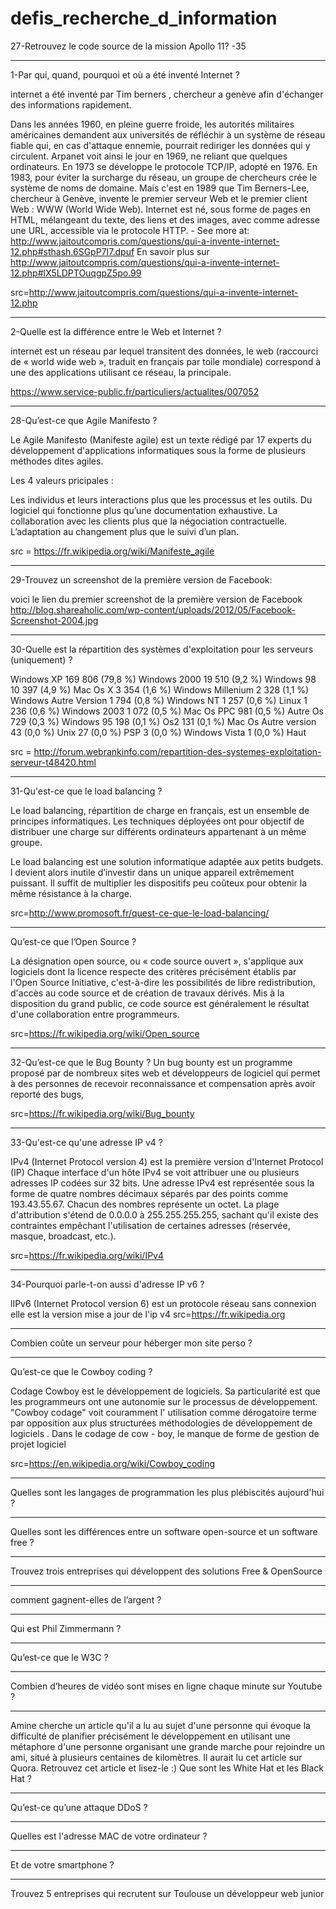 # defis_recherche_d_information
27-Retrouvez le code source de la mission Apollo 11?
-35
***
1-Par qui, quand, pourquoi et où a été inventé Internet ?


internet a été inventé par Tim berners , chercheur a genève afin d'échanger des informations rapidement.



Dans les années 1960, en pleine guerre froide, les autorités militaires américaines demandent aux universités de réfléchir à un système de réseau fiable qui, en cas d'attaque ennemie, pourrait rediriger les données qui y circulent. Arpanet voit ainsi le jour en 1969, ne reliant que quelques ordinateurs. En 1973 se développe le protocole TCP/IP, adopté en 1976. En 1983, pour éviter la surcharge du réseau, un groupe de chercheurs crée le système de noms de domaine. Mais c'est en 1989 que Tim Berners-Lee, chercheur à Genève, invente le premier serveur Web et le premier client Web : WWW (World Wide Web). Internet est né, sous forme de pages en HTML, mélangeant du texte, des liens et des images, avec comme adresse une URL, accessible via le protocole HTTP. - See more at: http://www.jaitoutcompris.com/questions/qui-a-invente-internet-12.php#sthash.6SGpP7I7.dpuf
En savoir plus sur http://www.jaitoutcompris.com/questions/qui-a-invente-internet-12.php#lX5LDPTOuqgpZ5po.99


src=http://www.jaitoutcompris.com/questions/qui-a-invente-internet-12.php

***
2-Quelle est la différence entre le Web et Internet ?

internet est un réseau par lequel transitent des données, 
le web (raccourci de « world wide web », traduit en français par toile mondiale) correspond à une des applications utilisant ce réseau, la principale.

https://www.service-public.fr/particuliers/actualites/007052
***
28-Qu’est-ce que Agile Manifesto ? 

Le Agile Manifesto (Manifeste agile) est un texte rédigé par 17 experts du développement d'applications informatiques sous la forme de plusieurs méthodes dites agiles.

Les 4 valeurs pricipales :

Les individus et leurs interactions plus que les processus et les outils.
Du logiciel qui fonctionne plus qu’une documentation exhaustive.
La collaboration avec les clients plus que la négociation contractuelle.
L’adaptation au changement plus que le suivi d’un plan.

src = https://fr.wikipedia.org/wiki/Manifeste_agile
***
29-Trouvez un screenshot de la première version de Facebook:

voici le lien du premier screenshot de la première version de Facebook http://blog.shareaholic.com/wp-content/uploads/2012/05/Facebook-Screenshot-2004.jpg

***
30-Quelle est la répartition des systèmes d'exploitation pour les serveurs (uniquement) ?

Windows XP 169 806 (79,8 %) 
Windows 2000 19 510 (9,2 %) 
Windows 98 10 397 (4,9 %) 
Mac Os X 3 354 (1,6 %) 
Windows Millenium 2 328 (1,1 %) 
Windows Autre Version 1 794 (0,8 %) 
Windows NT 1 257 (0,6 %) 
Linux 1 236 (0,6 %) 
Windows 2003 1 072 (0,5 %) 
Mac Os PPC 981 (0,5 %) 
Autre Os 729 (0,3 %) 
Windows 95 198 (0,1 %) 
Os2 131 (0,1 %) 
Mac Os Autre version 43 (0,0 %) 
Unix 27 (0,0 %) 
PSP 3 (0,0 %) 
Windows Vista 1 (0,0 %)
Haut


src = http://forum.webrankinfo.com/repartition-des-systemes-exploitation-serveur-t48420.html
***
31-Qu'est-ce que le load balancing ?

Le load balancing, répartition de charge en français, est un ensemble de principes informatiques. Les techniques déployées ont pour objectif de distribuer une charge sur différents ordinateurs appartenant à un même groupe.

Le load balancing est une solution informatique adaptée aux petits budgets.
l devient alors inutile d’investir dans un unique appareil extrêmement puissant. Il suffit de multiplier les dispositifs peu coûteux pour obtenir la même résistance à la charge.

src=http://www.promosoft.fr/quest-ce-que-le-load-balancing/
***
Qu’est-ce que l’Open Source ?

La désignation open source, ou « code source ouvert », s'applique aux logiciels dont la licence respecte des critères précisément établis par l'Open Source Initiative, c'est-à-dire les possibilités de libre redistribution, d'accès au code source et de création de travaux dérivés. Mis à la disposition du grand public, ce code source est généralement le résultat d'une collaboration entre programmeurs.

src=https://fr.wikipedia.org/wiki/Open_source
***

32-Qu’est-ce que le Bug Bounty ?
Un bug bounty est un programme proposé par de nombreux sites web et développeurs de logiciel qui permet à des personnes de recevoir reconnaissance et compensation après avoir reporté des bugs, 

src=https://fr.wikipedia.org/wiki/Bug_bounty
****

33-Qu'est-ce qu'une adresse IP v4 ?                               

IPv4 (Internet Protocol version 4) est la première version d'Internet Protocol (IP)
Chaque interface d'un hôte IPv4 se voit attribuer une ou plusieurs adresses IP codées sur 32 bits.
Une adresse IPv4 est représentée sous la forme de quatre nombres décimaux séparés par des points comme 193.43.55.67. Chacun des nombres représente un octet. La plage d'attribution s'étend de 0.0.0.0 à 255.255.255.255, sachant qu'il existe des contraintes empêchant l'utilisation de certaines adresses (réservée, masque, broadcast, etc.).



src=https://fr.wikipedia.org/wiki/IPv4

***
34-Pourquoi parle-t-on aussi d'adresse IP v6 ?

lIPv6 (Internet Protocol version 6) est un protocole réseau sans connexion
elle est la version mise a jour de l'ip v4 
src=https://fr.wikipedia.org
***
Combien coûte un serveur pour héberger mon site perso ?


***
Qu’est-ce que le Cowboy coding ?

Codage Cowboy est le développement de logiciels. Sa particularité est que les programmeurs ont une autonomie sur le processus de développement.
"Cowboy codage" voit couramment l' utilisation comme dérogatoire terme par opposition aux plus structurées méthodologies de développement de logiciels .
Dans le codage de cow - boy, le manque de forme de gestion de projet logiciel

src=https://en.wikipedia.org/wiki/Cowboy_coding


***
Quelles sont les langages de programmation les plus plébiscités aujourd'hui ?

***
Quelles sont les différences entre un software open-source et un software free ?

***
Trouvez trois entreprises qui développent des solutions Free & OpenSource


***
comment gagnent-elles de l’argent ?


***



Qui est Phil Zimmermann ?


***
Qu’est-ce que le W3C ?  


***
Combien d’heures de vidéo sont mises en ligne chaque minute sur Youtube ? 


***
Amine cherche un article qu'il a lu au sujet d'une personne qui évoque la difficulté de planifier précisément le développement en utilisant une métaphore d'une personne organisant une grande marche pour rejoindre un ami, situé à plusieurs centaines de kilomètres. Il aurait lu cet article sur Quora. Retrouvez cet article et lisez-le :)
Que sont les White Hat et les Black Hat ?


***
Qu’est-ce qu’une attaque DDoS ?


***
Quelles est l'adresse MAC de votre ordinateur ?


***
Et de votre smartphone ? 


***
Trouvez 5 entreprises qui recrutent sur Toulouse un développeur web junior

